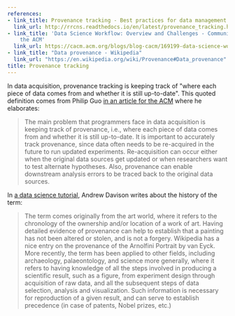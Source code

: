 ```yaml
---
references:
- link_title: Provenance tracking - Best practices for data management in neurophysiology
  link_url: http://rrcns.readthedocs.io/en/latest/provenance_tracking.html
- link_title: 'Data Science Workflow: Overview and Challenges - Communications of
    the ACM'
  link_url: https://cacm.acm.org/blogs/blog-cacm/169199-data-science-workflow-overview-and-challenges/fulltext
- link_title: "Data provenance - Wikipedia"
  link_url: "https://en.wikipedia.org/wiki/Provenance#Data_provenance"
title: Provenance tracking
---
```

In data acquisition, provenance tracking is keeping track of
"where each piece of data comes from and whether it is still up-to-date".
This quoted definition comes from Philip Guo [in an article for the ACM][1]
where he elaborates:

> The main problem that programmers face in data acquisition is keeping track of provenance, i.e., where each piece of data comes from and whether it is still up-to-date.  It is important to accurately track provenance, since data often needs to be re-acquired in the future to run updated experiments.  Re-acquisition can occur either when the original data sources get updated or when researchers want to test alternate hypotheses.  Also, provenance can enable downstream analysis errors to be traced back to the original data sources.

In [a data science tutorial][2], Andrew Davison writes about the history of the term:

> The term comes originally from the art world, where it refers to the chronology of the ownership and/or location of a work of art.
> Having detailed evidence of provenance can help to establish that a painting has not been altered or stolen, and is not a forgery. Wikipedia has a nice entry on the provenance of the Arnolfini Portrait by van Eyck.
> More recently, the term has been applied to other fields, including archaeology, palaeontology, and science more generally, where it refers to having knowledge of all the steps involved in producing a scientific result, such as a figure, from experiment design through acquisition of raw data, and all the subsequent steps of data selection, analysis and visualization. Such information is necessary for reproduction of a given result, and can serve to establish precedence (in case of patents, Nobel prizes, etc.)

[1]: https://cacm.acm.org/blogs/blog-cacm/169199-data-science-workflow-overview-and-challenges/fulltext

[2]: http://rrcns.readthedocs.io/en/latest/provenance_tracking.html